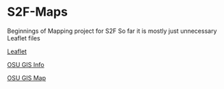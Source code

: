# S2F-Maps
Beginnings of Mapping project for S2F
So far it is mostly just unnecessary Leaflet files

[Leaflet](https://leafletjs.com/)

[OSU GIS Info](https://gismaps.osu.edu/arcgis/rest/services)

[OSU GIS Map](https://gismaps.osu.edu/OSUMaps/Default.html?)
